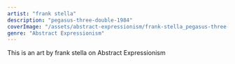 ```yaml
---
artist: "frank stella"
description: "pegasus-three-double-1984"
coverImage: "/assets/abstract-expressionism/frank-stella_pegasus-three-double-1984.jpg"
genre: "Abstract Expressionism"
---
```

This is an art by frank stella on Abstract Expressionism

